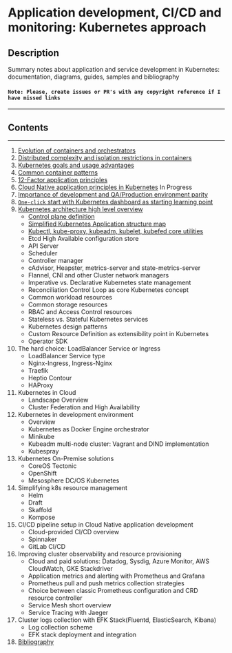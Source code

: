# Application development, CI/CD and monitoring: Kubernetes approach

## Description

Summary notes about application and service development in Kubernetes: documentation, diagrams, guides, samples and bibliography

#### `Note: Please, create issues or PR's with any copyright reference if I have missed links`

------------
## Contents
------------
1. [Evolution of containers and orchestrators](docs/1-container-evolution.md)
2. [Distributed complexity and isolation restrictions in containers](docs/2-distributed-complexity-in-containers.md)
3. [Kubernetes goals and usage advantages](docs/3-kubernetes-goals.md)
4. [Common container patterns](docs/4-common-patterns.md)
5. [12-Factor application principles](docs/5-12-factor-app-principles.md)
6. [Cloud Native application principles in Kubernetes](docs/6-cloud-native-principles-in-k8s.md) In Progress
7. [Importance of development and QA/Production environment parity](docs/7-qa-prod-env-parity.md)
8. [`One-click` start with Kubernetes dashboard as starting learning point](docs/8-k8s-dashboard-setup.md)
9. [Kubernetes architecture high level overview](docs/9-high-level-k8s-arch.md)
    - [Control plane definition](docs/9-1-control-plane-definition.md)
    - [Simplified Kubernetes Application structure map](docs/9-2-k8s-sample-application-arch.md)
    - [Kubectl, kube-proxy, kubeadm, kubelet, kubefed core utilities](docs/9-3-k8s-core-utilities.md)
    - Etcd High Available configuration store
    - API Server
    - Scheduler
    - Controller manager
    - cAdvisor, Heapster, metrics-server and state-metrics-server
    - Flannel, CNI and other Cluster network managers
    - Imperative vs. Declarative Kubernetes state management
    - Reconciliation Control Loop as core Kubernetes concept
    - Common workload resources
    - Common storage resources
    - RBAC and Access Control resources
    - Stateless vs. Stateful Kubernetes services
    - Kubernetes design patterns
    - Custom Resource Definition as extensibility point in Kubernetes
    - Operator SDK
7. The hard choice: LoadBalancer Service or Ingress
    - LoadBalancer Service type
    - Nginx-Ingress, Ingress-Nginx
    - Traefik
    - Heptio Contour
    - HAProxy
8.  Kubernetes in Cloud
     - Landscape Overview
     - Cluster Federation and High Availability
9.  Kubernetes in development environment
      - Overview
      - Kubernetes as Docker Engine orchestrator
      - Minikube
      - Kubeadm multi-node cluster: Vagrant and DIND implementation
      - Kubespray
10. Kubernetes On-Premise solutions
      - CoreOS Tectonic
      - OpenShift
      - Mesosphere DC/OS Kubernetes
11. Simplifying k8s resource management
      - Helm
      - Draft
      - Skaffold
      - Kompose
12. CI/CD pipeline setup in Cloud Native application development
      - Cloud-provided CI/CD overview
      - Spinnaker
      - GitLab CI/CD
13. Improving cluster observability and resource provisioning
      - Cloud and paid solutions: Datadog, Sysdig, Azure Monitor, AWS CloudWatch, GKE Stackdriver
      - Application metrics and alerting with Prometheus and Grafana
      - Prometheus pull and push metrics collection strategies
      - Choice between classic Prometheus configuration and CRD resource controller
      - Service Mesh short overview
      - Service Tracing with Jaeger
14. Cluster logs collection with EFK Stack(Fluentd, ElasticSearch, Kibana)
      - Log collection scheme
      - EFK stack deployment and integration
15. [Bibliography](docs/15-bibliography.md)
